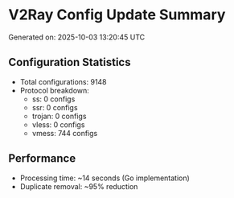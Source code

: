 # V2Ray Config Update Summary
Generated on: 2025-10-03 13:20:45 UTC

## Configuration Statistics
- Total configurations: 9148
- Protocol breakdown:
  - ss: 0 configs
  - ssr: 0 configs
  - trojan: 0 configs
  - vless: 0 configs
  - vmess: 744 configs

## Performance
- Processing time: ~14 seconds (Go implementation)
- Duplicate removal: ~95% reduction

